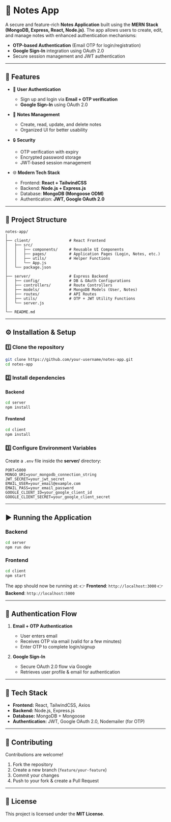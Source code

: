# 📝 Notes App

A secure and feature-rich **Notes Application** built using the **MERN Stack (MongoDB, Express, React, Node.js)**.
The app allows users to create, edit, and manage notes with enhanced authentication mechanisms:

* **OTP-based Authentication** (Email OTP for login/registration)
* **Google Sign-In** integration using OAuth 2.0
* Secure session management and JWT authentication

---

## 🚀 Features

* 🔐 **User Authentication**

  * Sign up and login via **Email + OTP verification**
  * **Google Sign-In** using OAuth 2.0

* 📝 **Notes Management**

  * Create, read, update, and delete notes
  * Organized UI for better usability

* 🔒 **Security**

  * OTP verification with expiry
  * Encrypted password storage
  * JWT-based session management

* 🌐 **Modern Tech Stack**

  * Frontend: **React + TailwindCSS**
  * Backend: **Node.js + Express.js**
  * Database: **MongoDB (Mongoose ODM)**
  * Authentication: **JWT, Google OAuth 2.0**

---

## 📂 Project Structure

```
notes-app/
│
├── client/                 # React Frontend
│   ├── src/
│   │   ├── components/     # Reusable UI Components
│   │   ├── pages/          # Application Pages (Login, Notes, etc.)
│   │   ├── utils/          # Helper Functions
│   │   └── App.js
│   └── package.json
│
├── server/                 # Express Backend
│   ├── config/             # DB & OAuth Configurations
│   ├── controllers/        # Route Controllers
│   ├── models/             # MongoDB Models (User, Notes)
│   ├── routes/             # API Routes
│   ├── utils/              # OTP + JWT Utility Functions
│   └── server.js
│
└── README.md
```

---

## ⚙️ Installation & Setup

### 1️⃣ Clone the repository

```bash
git clone https://github.com/your-username/notes-app.git
cd notes-app
```

### 2️⃣ Install dependencies

#### Backend

```bash
cd server
npm install
```

#### Frontend

```bash
cd client
npm install
```

### 3️⃣ Configure Environment Variables

Create a `.env` file inside the **server/** directory:

```env
PORT=5000
MONGO_URI=your_mongodb_connection_string
JWT_SECRET=your_jwt_secret
EMAIL_USER=your_email@example.com
EMAIL_PASS=your_email_password
GOOGLE_CLIENT_ID=your_google_client_id
GOOGLE_CLIENT_SECRET=your_google_client_secret
```

---

## ▶️ Running the Application

### Backend

```bash
cd server
npm run dev
```

### Frontend

```bash
cd client
npm start
```

The app should now be running at:
👉 **Frontend**: `http://localhost:3000`
👉 **Backend**: `http://localhost:5000`

---

## 🔑 Authentication Flow

1. **Email + OTP Authentication**

   * User enters email
   * Receives OTP via email (valid for a few minutes)
   * Enter OTP to complete login/signup

2. **Google Sign-In**

   * Secure OAuth 2.0 flow via Google
   * Retrieves user profile & email for authentication

---

## 📌 Tech Stack

* **Frontend:** React, TailwindCSS, Axios
* **Backend:** Node.js, Express.js
* **Database:** MongoDB + Mongoose
* **Authentication:** JWT, Google OAuth 2.0, Nodemailer (for OTP)

---

## 🤝 Contributing

Contributions are welcome!

1. Fork the repository
2. Create a new branch (`feature/your-feature`)
3. Commit your changes
4. Push to your fork & create a Pull Request

---

## 📜 License

This project is licensed under the **MIT License**.


